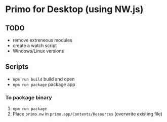 # Primo for Desktop (using NW.js)

## TODO

* remove extreneous modules
* create a watch script
* Windows/Linux versions

## Scripts

* `npm run build` build and open
* `npm run package` package app

### To package binary

1. `npm run package`
2. Place `primo.nw` in `primo.app/Contents/Resources` (overwrite existing file)
